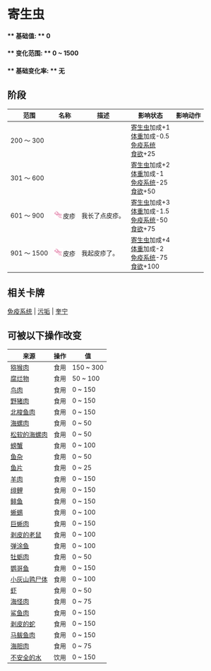 # 寄生虫  
>   
  
#### ** 基础值: ** 0   
#### ** 变化范围: ** 0 ~ 1500  
#### ** 基础变化率: ** 无   
## 阶段  
范围  |  名称  |  描述  |  影响状态  |  影响动作  
----  |  ----  |  ----  |  ----  |  ----  
200 ～ 300  |    |    |  [寄生虫](Parasites.md)加成+1<br>[体重](Weight.md)加成-0.5<br>[免疫系统](ImmuneSystem.md)<br>[食欲](Appetite.md)+25  |    
301 ～ 600  |    |    |  [寄生虫](Parasites.md)加成+2<br>[体重](Weight.md)加成-1<br>[免疫系统](ImmuneSystem.md)-25<br>[食欲](Appetite.md)+50  |    
601 ～ 900  |  <img decoding="async" src="Sprite/Parasites.png" href="a.md" style="max-width:20px;max-height:20px;">皮疹  |  我长了点皮疹。  |  [寄生虫](Parasites.md)加成+3<br>[体重](Weight.md)加成-1.5<br>[免疫系统](ImmuneSystem.md)-50<br>[食欲](Appetite.md)+75  |    
901 ～ 1500  |  <img decoding="async" src="Sprite/Parasites.png" href="a.md" style="max-width:20px;max-height:20px;">皮疹  |  我起皮疹了。  |  [寄生虫](Parasites.md)加成+4<br>[体重](Weight.md)加成-2<br>[免疫系统](ImmuneSystem.md)-75<br>[食欲](Appetite.md)+100  |    
## 相关卡牌  
[免疫系统](ImmuneSystem.md)  |  [污垢](Filth.md)  |  [奎宁](Quinine.md)  
## 可被以下操作改变  
来源  |  操作  |  值  
----  |  ----  |  ----  
[猕猴肉](MacaqueMeat.md)  |  食用  |  150 ~ 300  
[腐烂物](RottenRemains.md)  |  食用  |  50 ~ 100  
[鸟肉](BirdMeat.md)  |  食用  |  0 ~ 150  
[野猪肉](BoarMeat.md)  |  食用  |  0 ~ 150  
[北梭鱼肉](BonefishMeat.md)  |  食用  |  0 ~ 150  
[海螺肉](ConchMeat.md)  |  食用  |  0 ~ 50  
[松软的海螺肉](ConchMeatSoft.md)  |  食用  |  0 ~ 50  
[螃蟹](Crab.md)  |  食用  |  0 ~ 100  
[鱼杂](FishScraps.md)  |  食用  |  0 ~ 50  
[鱼片](FishSlices.md)  |  食用  |  0 ~ 25  
[羊肉](GoatMeat.md)  |  食用  |  0 ~ 150  
[绯鲤](Goatfish.md)  |  食用  |  0 ~ 150  
[鲱鱼](Herring.md)  |  食用  |  0 ~ 150  
[蜥蜴](Lizard.md)  |  食用  |  0 ~ 100  
[巨蜥肉](MonitorMeat.md)  |  食用  |  0 ~ 150  
[剥皮的老鼠](MouseSkinned.md)  |  食用  |  0 ~ 100  
[弹涂鱼](Mudskipper.md)  |  食用  |  0 ~ 100  
[牡蛎肉](OysterMeat.md)  |  食用  |  0 ~ 50  
[鹦哥鱼](ParrotFish.md)  |  食用  |  0 ~ 150  
[小灰山鹑尸体](PartridgeChickDead.md)  |  食用  |  0 ~ 100  
[虾](Prawns.md)  |  食用  |  0 ~ 50  
[海怪肉](Seahoundmeat.md)  |  食用  |  0 ~ 75  
[鲨鱼肉](SharkMeat.md)  |  食用  |  0 ~ 150  
[剥皮的蛇](SnakeSkinned.md)  |  食用  |  0 ~ 150  
[马鲅鱼肉](ThreadfinMeat.md)  |  食用  |  0 ~ 150  
[海胆肉](UrchinMeat.md)  |  食用  |  0 ~ 75  
[不安全的水](LQ_WaterUnsafe.md)  |  饮用  |  0 ~ 150  


<script>document.title="寄生虫 - 卡牌生存百科 Card Survival Wiki";</script>